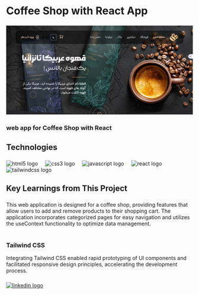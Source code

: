 # Coffee Shop with React App

###

<div align="center">
  <img  src="https://github.com/MosMosadegh/coffee-Shop/blob/master/public/images/cover.jpg"  />
</div>

###

<p align="left"></p>

###

<h3 align="left">web app for Coffee Shop with React</h3>

###

<h2 align="left">Technologies</h2>

###

<div align="left">
  <img src="https://cdn.jsdelivr.net/gh/devicons/devicon/icons/html5/html5-original.svg" height="40" alt="html5 logo"  />
  <img width="12" />
  <img src="https://cdn.jsdelivr.net/gh/devicons/devicon/icons/css3/css3-original.svg" height="40" alt="css3 logo"  />
  <img width="12" />
  <img src="https://skillicons.dev/icons?i=js" height="40" alt="javascript logo"  />
  <img width="12" />
  <img src="https://cdn.jsdelivr.net/gh/devicons/devicon/icons/react/react-original.svg" height="40" alt="react logo"  />
  <img width="12" />
  <img src="https://cdn.simpleicons.org/tailwindcss/06B6D4" height="40" alt="tailwindcss logo"  />
</div>

###

<h2 align="left">Key Learnings from This Project</h2>

###
<p align="left">
This web application is designed for a coffee shop, providing features that allow users to add and remove products to their shopping cart. The application incorporates categorized pages for easy navigation and utilizes the useContext functionality to optimize data management.
<br><br><h3>Tailwind CSS</h3> Integrating Tailwind CSS enabled rapid prototyping of UI components and facilitated responsive design principles, accelerating the development process.
</p>

###

<div align="left">
  <a href="https://www.linkedin.com/in/mostafa-mosadegh/" target="_blank">
    <img src="https://raw.githubusercontent.com/maurodesouza/profile-readme-generator/master/src/assets/icons/social/linkedin/default.svg" width="52" height="40" alt="linkedin logo"  />
  </a>
</div>

###
